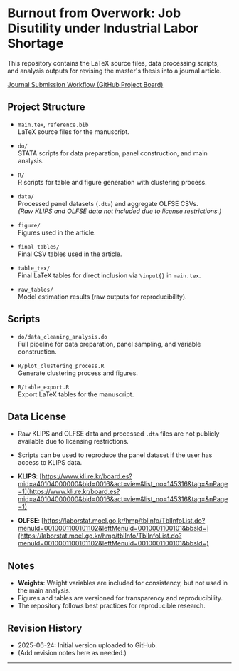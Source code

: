 # Burnout from Overwork: Job Disutility under Industrial Labor Shortage

This repository contains the LaTeX source files, data processing scripts, and analysis outputs for revising the master's thesis into a journal article.

[Journal Submission Workflow (GitHub Project Board)](https://github.com/users/JHTomKIM/projects/1)

## Project Structure

- `main.tex`, `reference.bib`  
    LaTeX source files for the manuscript.

- `do/`  
    STATA scripts for data preparation, panel construction, and main analysis.

- `R/`  
    R scripts for table and figure generation with clustering process.

- `data/`  
    Processed panel datasets (`.dta`) and aggregate OLFSE CSVs.  
    *(Raw KLIPS and OLFSE data not included due to license restrictions.)*

- `figure/`  
    Figures used in the article.

- `final_tables/`  
    Final CSV tables used in the article.

- `table_tex/`  
    Final LaTeX tables for direct inclusion via `\input{}` in `main.tex`.

- `raw_tables/`  
    Model estimation results (raw outputs for reproducibility).

## Scripts

- `do/data_cleaning_analysis.do`  
    Full pipeline for data preparation, panel sampling, and variable construction.

- `R/plot_clustering_process.R`  
    Generate clustering process and figures.

- `R/table_export.R`  
    Export LaTeX tables for the manuscript.

## Data License

- Raw KLIPS and OLFSE data and processed `.dta` files are not publicly available due to licensing restrictions.  
- Scripts can be used to reproduce the panel dataset if the user has access to KLIPS data.

- **KLIPS**: [https://www.kli.re.kr/board.es?mid=a40104000000&bid=0016&act=view&list_no=145316&tag=&nPage=1](https://www.kli.re.kr/board.es?mid=a40104000000&bid=0016&act=view&list_no=145316&tag=&nPage=1)

- **OLFSE**: [https://laborstat.moel.go.kr/hmp/tblInfo/TblInfoList.do?menuId=0010001100101102&leftMenuId=0010001100101&bbsId=](https://laborstat.moel.go.kr/hmp/tblInfo/TblInfoList.do?menuId=0010001100101102&leftMenuId=0010001100101&bbsId=)

## Notes

- **Weights**: Weight variables are included for consistency, but not used in the main analysis.
- Figures and tables are versioned for transparency and reproducibility.
- The repository follows best practices for reproducible research.

## Revision History

- 2025-06-24: Initial version uploaded to GitHub.
- (Add revision notes here as needed.)

---

